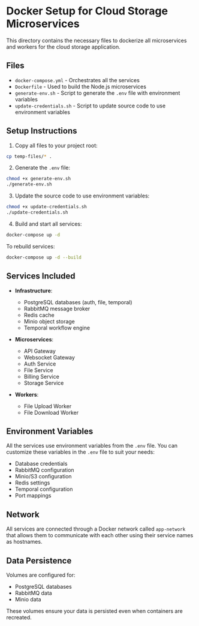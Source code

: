 # Docker Setup for Cloud Storage Microservices

This directory contains the necessary files to dockerize all microservices and workers for the cloud storage application.

## Files

- `docker-compose.yml` - Orchestrates all the services
- `Dockerfile` - Used to build the Node.js microservices
- `generate-env.sh` - Script to generate the `.env` file with environment variables
- `update-credentials.sh` - Script to update source code to use environment variables

## Setup Instructions

1. Copy all files to your project root:

```bash
cp temp-files/* .
```

2. Generate the `.env` file:

```bash
chmod +x generate-env.sh
./generate-env.sh
```

3. Update the source code to use environment variables:

```bash
chmod +x update-credentials.sh
./update-credentials.sh
```

4. Build and start all services:

```bash
docker-compose up -d
```

To rebuild services:

```bash
docker-compose up -d --build
```

## Services Included

- **Infrastructure**:
  - PostgreSQL databases (auth, file, temporal)
  - RabbitMQ message broker
  - Redis cache
  - Minio object storage
  - Temporal workflow engine

- **Microservices**:
  - API Gateway
  - Websocket Gateway
  - Auth Service
  - File Service
  - Billing Service
  - Storage Service

- **Workers**:
  - File Upload Worker
  - File Download Worker

## Environment Variables

All the services use environment variables from the `.env` file. You can customize these variables in the `.env` file to suit your needs:

- Database credentials
- RabbitMQ configuration
- Minio/S3 configuration
- Redis settings
- Temporal configuration
- Port mappings

## Network

All services are connected through a Docker network called `app-network` that allows them to communicate with each other using their service names as hostnames.

## Data Persistence

Volumes are configured for:
- PostgreSQL databases
- RabbitMQ data
- Minio data

These volumes ensure your data is persisted even when containers are recreated. 